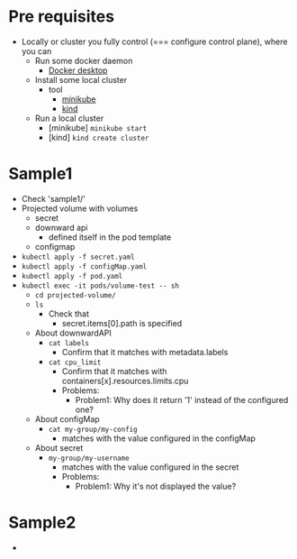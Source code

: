 # Pre requisites
* Locally or cluster you fully control (=== configure control plane), where you can
  * Run some docker daemon
    * [Docker desktop](https://www.docker.com/products/docker-desktop/)
  * Install some local cluster
    * tool
      * [minikube](https://minikube.sigs.k8s.io/docs/start/)
      * [kind](https://kind.sigs.k8s.io/)
  * Run a local cluster
    * [minikube]  `minikube start`
    * [kind] `kind create cluster`
  
# Sample1
* Check 'sample1/'
* Projected volume with volumes
  * secret
  * downward api
    * defined itself in the pod template
  * configmap
* `kubectl apply -f secret.yaml`
* `kubectl apply -f configMap.yaml`
* `kubectl apply -f pod.yaml`
* `kubectl exec -it pods/volume-test -- sh`
  * `cd projected-volume/`
  * `ls`
    * Check that 
      * secret.items[0].path is specified
  * About downwardAPI
    * `cat labels`
      * Confirm that it matches with metadata.labels
    * `cat cpu_limit`
      * Confirm that it matches with containers[x].resources.limits.cpu
      * Problems:
        * Problem1: Why does it return '1' instead of the configured one?
  * About configMap
    * `cat my-group/my-config`
      * matches with the value configured in the configMap
  * About secret
    * `my-group/my-username`
      * matches with the value configured in the secret
      * Problems:
        * Problem1: Why it's not displayed the value?

# Sample2
* 